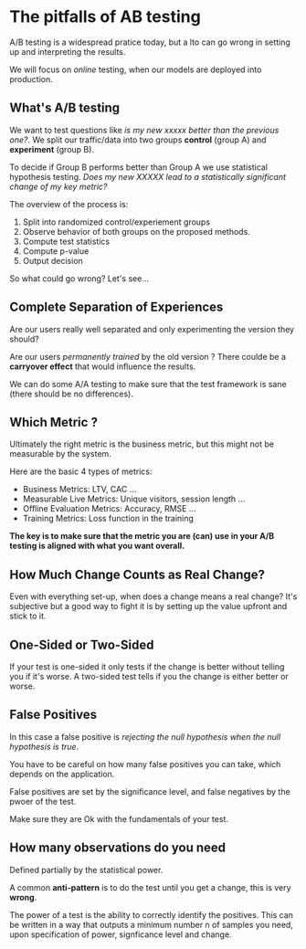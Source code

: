 # The pitfalls of AB testing

A/B testing is a widespread pratice today, but a lto can go wrong in setting up
and interpreting the results.

We will focus on *online* testing, when our models are deployed into production.

## What's A/B testing

We want to test questions like *is my new xxxxx better than the previous one?*. 
We split our traffic/data into two groups **control** (group A) 
and **experiment** (group B).

To decide if Group B performs better than Group A we use statistical hypothesis testing.
*Does my new XXXXX lead to a statistically significant change of my key metric?*

The overview of the process is:
1. Split into randomized control/experiement groups
1. Observe behavior of both groups on the proposed methods.
1. Compute test statistics
1. Compute p-value
1. Output decision

So what could go wrong? Let's see...

## Complete Separation of Experiences 

Are our users really well separated and only experimenting the version they should?

Are our users *permanently trained* by the old version ? There coulde be a
**carryover effect** that would influence the results.

We can do some A/A testing to make sure that the test framework is sane
(there should be no differences).

## Which Metric ?

Ultimately the right metric is the business metric, but this might not be measurable 
by the system.

Here are the basic 4 types of metrics:
* Business Metrics: LTV, CAC ...
* Measurable Live Metrics: Unique visitors, session length ...
* Offline Evaluation Metrics: Accuracy, RMSE ...
* Training Metrics: Loss function in the training

**The key is to make sure that the metric you are (can) use in your A/B testing is
aligned with what you want overall.**

## How Much Change Counts as Real Change? 

Even with everything set-up, when does a change means a real change? It's subjective 
but a good way to fight it is by setting up the value upfront and stick to it.

## One-Sided or Two-Sided

If your test is one-sided it only tests if the change is better without telling you
if it's worse. 
A two-sided test tells if you the change is either better or worse.

## False Positives

In this case a false positive is *rejecting the null hypothesis when
the null hypothesis is true*.

You have to be careful on how many false positives you can take, which depends
on the application. 

False positives are set by the significance level, 
and false negatives by the pwoer of the test.

Make sure they are Ok with the fundamentals of your test.

## How many observations do you need

Defined partially by the statistical power.

A common **anti-pattern** is to do the test until you get a change,
this is very **wrong**.

The power of a test is the ability to correctly identify the positives.
This can be written in a way that outputs a minimum number n of samples you need, upon
specification of power, signficance level and change.


